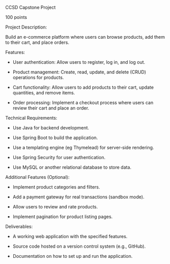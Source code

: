 CCSD Capstone Project

100 points

Project Description: 

Build an e-commerce platform where users can browse products, add them to their cart, and place orders.


Features:

   - User authentication: Allow users to register, log in, and log out.

   - Product management: Create, read, update, and delete (CRUD) operations for products.

   - Cart functionality: Allow users to add products to their cart, update quantities, and remove items.

   - Order processing: Implement a checkout process where users can review their cart and place an order.



Technical Requirements:

   - Use Java for backend development.

   - Use Spring Boot to build the application.

   - Use a templating engine (eg Thymelead) for server-side rendering.

   - Use Spring Security for user authentication.

   - Use MySQL or another relational database to store data.



Additional Features (Optional):

   - Implement product categories and filters.

   - Add a payment gateway for real transactions (sandbox mode).

   - Allow users to review and rate products.

   - Implement pagination for product listing pages.



Deliverables:

   - A working web application with the specified features.

   - Source code hosted on a version control system (e.g., GitHub).

   - Documentation on how to set up and run the application.
